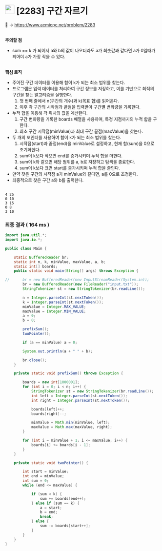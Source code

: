 # <img src="https://d2gd6pc034wcta.cloudfront.net/tier/14.svg" width="30"> [2283] 구간 자르기

📌 → https://www.acmicpc.net/problem/2283 <br/><br/>

**주의할 점**

- sum == k 가 되어서 a와 b의 값이 나오더라도 a가 최솟값과 같다면 a가 0일때가 되어야 a가 가장 작을 수 있다. <br/><br/>

**핵심 로직**

- 주어진 구간 데이터를 이용해 합이 k가 되는 최소 범위를 찾는다.
- 프로그램은 입력 데이터를 처리하여 구간 정보를 저장하고, 이를 기반으로 최적의 구간을 찾는 알고리즘을 실행한다.
    1. 첫 번째 줄에서 n(구간의 개수)과 k(목표 합)를 읽어온다.
    2. 이후 각 구간의 시작점과 끝점을 입력받아 구간별 변화량을 기록한다.
- 누적 합을 이용해 각 위치의 값을 계산한다.
    1. 구간 변화량을 기록한 boards 배열을 사용하여, 특정 지점까지의 누적 합을 구한다.
    2. 최소 구간 시작점(minValue)과 최대 구간 끝점(maxValue)을 찾는다.
- 두 개의 포인터를 사용하여 합이 k가 되는 최소 범위를 찾는다.
    1. 시작점(start)과 끝점(end)을 minValue로 설정하고, 현재 합(sum)을 0으로 초기화한다.
    2. sum이 k보다 작으면 end를 증가시키며 누적 합을 더한다.
    3. sum이 k와 같으면 해당 범위를 a, b로 저장하고 탐색을 종료한다.
    4. sum이 k보다 크면 start를 증가시키며 누적 합을 줄인다.
- 만약 찾은 구간의 시작점 a가 minValue와 같다면, a를 0으로 조정한다.
- 최종적으로 찾은 구간 a와 b를 출력한다. <br/><br/>

```
4 25
0 10
3 15
0 8
3 10
```

### 최종 결과 ( 164 ms )

```java
import java.util.*;
import java.io.*;

public class Main {

    static BufferedReader br;
    static int n, k, minValue, maxValue, a, b;
    static int[] boards;
    public static void main(String[] args) throws Exception {

//      br = new BufferedReader(new InputStreamReader(System.in));
        br = new BufferedReader(new FileReader("input.txt"));
        StringTokenizer st = new StringTokenizer(br.readLine());

        n = Integer.parseInt(st.nextToken());
        k = Integer.parseInt(st.nextToken());
        minValue = Integer.MAX_VALUE;
        maxValue = Integer.MIN_VALUE;
        a = 0;
        b = 0;

        prefixSum();
        twoPointer();

        if (a == minValue) a = 0;

        System.out.println(a + " " + b);

        br.close();
    }

    private static void prefixSum() throws Exception {

        boards = new int[1000001];
        for (int i = 0; i < n; i++) {
            StringTokenizer st = new StringTokenizer(br.readLine());
            int left = Integer.parseInt(st.nextToken());
            int right = Integer.parseInt(st.nextToken());

            boards[left]++;
            boards[right]--;

            minValue = Math.min(minValue, left);
            maxValue = Math.max(maxValue, right);
        }

        for (int i = minValue + 1; i <= maxValue; i++) {
            boards[i] += boards[i - 1];
        }
    }

    private static void twoPointer() {

        int start = minValue;
        int end = minValue;
        int sum = 0;
        while (end <= maxValue) {

            if (sum < k) {
                sum += boards[end++];
            } else if (sum == k) {
                a = start;
                b = end;
                break;
            } else {
                sum -= boards[start++];
            }
        }
    }
}
```

